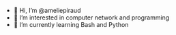 - 👋 Hi, I’m @ameliepiraud
- 👀 I’m interested in computer network and programming
- 🌱 I’m currently learning Bash and Python


<!---
ameliepiraud/ameliepiraud is a ✨ special ✨ repository because its `README.md` (this file) appears on your GitHub profile.
You can click the Preview link to take a look at your changes.
--->
